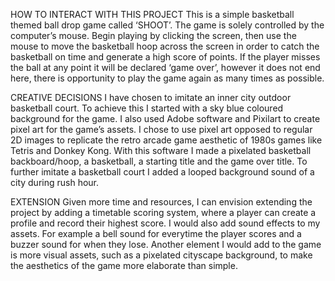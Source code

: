 HOW TO INTERACT WITH THIS PROJECT This is a simple basketball themed ball drop game called ‘SHOOT’. The game is solely controlled by the computer’s mouse. Begin playing by clicking the screen, then use the mouse to move the basketball hoop across the screen in order to catch the basketball on time and generate a high score of points. If the player misses the ball at any point it will be declared ‘game over’, however it does not end here, there is opportunity to play the game again as many times as possible.

CREATIVE DECISIONS I have chosen to imitate an inner city outdoor basketball court. To achieve this I started with a sky blue coloured background for the game. I also used Adobe software and Pixilart to create pixel art for the game’s assets. I chose to use pixel art opposed to regular 2D images to replicate the retro arcade game aesthetic of 1980s games like Tetris and Donkey Kong. With this software I made a pixelated basketball backboard/hoop, a basketball, a starting title and the game over title. To further imitate a basketball court I added a looped background sound of a city during rush hour.

EXTENSION Given more time and resources, I can envision extending the project by adding a timetable scoring system, where a player can create a profile and record their highest score. I would also add sound effects to my assets. For example a bell sound for everytime the player scores and a buzzer sound for when they lose. Another element I would add to the game is more visual assets, such as a pixelated cityscape background, to make the aesthetics of the game more elaborate than simple.
